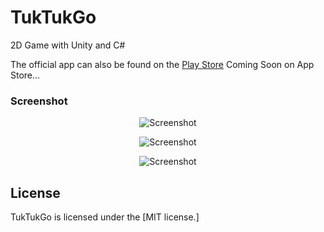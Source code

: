 # TukTukGo
2D Game with Unity and C#

The official app can also be found on the [Play Store](https://play.google.com/store/search?q=tuktukgo)
Coming Soon on App Store...

### Screenshot

<p align="center">
  <img src="https://lh4.ggpht.com/ww0KdATprfk8ejJTjww3SzVAWVMF6E4zH5sRL1HK90vrIgrzvCnJOoRXELXnul-svw=h310" alt="Screenshot"/>
</p>
<p align="center">
  <img src="https://lh6.ggpht.com/-RmXGscy4jQCVxSjfdFbCMt-ag89CSZdoWHJgcwms-QN7M2e1PgKBMlKPvhxWKc9RV0=h310" alt="Screenshot"/>
</p>
<p align="center">
  <img src="https://lh3.ggpht.com/ME9vBePNmDm_HgMbUWayRtNCeDwhqr7Ko7hyMXFv_EwUoqnhai8UHQqtGCTSiIka4Xk=h310" alt="Screenshot"/>
</p>

## License
TukTukGo is licensed under the [MIT license.]
